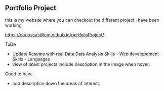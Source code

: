 ## Portfolio Project

this is my website where you can checkout the different project i have been working

https://carloscastillom.github.io/portfolioProject/

ToDo
- Update Resume with real Data Data Analysis Skills - Web developement Skills - Languages
- view of latest projects include description in the image when hover.


Good to have
- add description down the areas of interest. 

